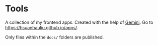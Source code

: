 # Tools

A collection of my frontend apps. Created with the help of [Gemini](https://gemini.google.com). Go to <https://hsuanhauliu.github.io/apps/>.

Only files within the `docs/` folders are published.
